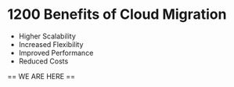 # 1200 Benefits of Cloud Migration

- Higher Scalability
- Increased Flexibility
- Improved Performance
- Reduced Costs







== WE ARE HERE ==
